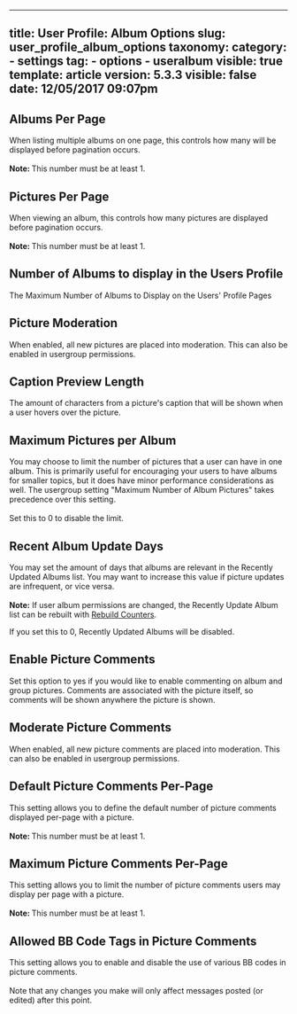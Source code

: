 
---
title: User Profile: Album Options
slug: user_profile_album_options
taxonomy:
    category:
        - settings
    tag:
        - options
        - useralbum
visible: true
template: article
version: 5.3.3
visible: false
date: 12/05/2017 09:07pm
---

## Albums Per Page
When listing multiple albums on one page, this controls how many will be displayed before pagination occurs.<br />
<br />
<b>Note: </b>This number must be at least 1.

## Pictures Per Page
When viewing an album, this controls how many pictures are displayed before pagination occurs.<br />
<br />
<b>Note: </b>This number must be at least 1.

## Number of Albums to display in the Users Profile
The Maximum Number of Albums to Display on the Users' Profile Pages

## Picture Moderation
When enabled, all new pictures are placed into moderation. This can also be enabled in usergroup permissions.

## Caption Preview Length
The amount of characters from a picture's caption that will be shown when a user hovers over the picture.

## Maximum Pictures per Album
You may choose to limit the number of pictures that a user can have in one album. This is primarily useful for encouraging your users to have albums for smaller topics, but it does have minor performance considerations as well. The usergroup setting "Maximum Number of Album Pictures" takes precedence over this setting.<br />
<br />
Set this to 0 to disable the limit.

## Recent Album Update Days
You may set the amount of days that albums are relevant in the Recently Updated Albums list.  You may want to increase this value if picture updates are infrequent, or vice versa.<br /><br /><strong>Note:</strong> If user album permissions are changed, the Recently Update Album list can be rebuilt with <a href="admincp/misc.php?do=chooser">Rebuild Counters</a>.

If you set this to 0, Recently Updated Albums will be disabled.

## Enable Picture Comments
Set this option to yes if you would like to enable commenting on album and group pictures. Comments are associated with the picture itself, so comments will be shown anywhere the picture is shown.

## Moderate Picture Comments
When enabled, all new picture comments are placed into moderation. This can also be enabled in usergroup permissions.

## Default Picture Comments Per-Page
This setting allows you to define the default number of picture comments displayed per-page with a picture.<br />
<br />
<b>Note: </b>This number must be at least 1.

## Maximum Picture Comments Per-Page
This setting allows you to limit the number of picture comments users may display per page with a picture.<br />
<br />
<b>Note: </b>This number must be at least 1.

## Allowed BB Code Tags in Picture Comments
This setting allows you to enable and disable  the use of various BB codes in picture comments.<br />
<br />
Note that any changes you make will only affect messages posted (or edited) after this point.



